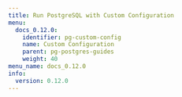 ```yaml
---
title: Run PostgreSQL with Custom Configuration
menu:
  docs_0.12.0:
    identifier: pg-custom-config
    name: Custom Configuration
    parent: pg-postgres-guides
    weight: 40
menu_name: docs_0.12.0
info:
  version: 0.12.0
---
```


